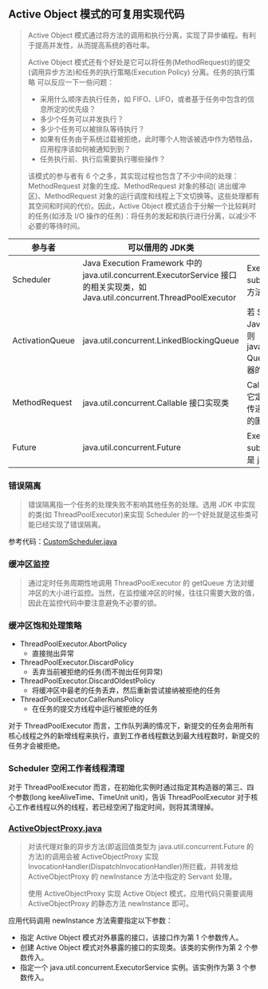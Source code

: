 ## Active Object 模式的可复用实现代码

> Active Object 模式通过将方法的调用和执行分离，实现了异步编程。有利于提高并发性，从而提高系统的吞吐率。
>
> Active Object 模式还有个好处是它可以将任务(MethodRequest)的提交(调用异步方法)和任务的执行策略(Execution Policy)
> 分离。任务的执行策略
> 可以反应一下一些问题：
> - 采用什么顺序去执行任务，如 FIFO、LIFO，或者基于任务中包含的信息所定的优先级？
> - 多少个任务可以并发执行？
> - 多少个任务可以被排队等待执行？
> - 如果有任务由于系统过载被拒绝，此时哪个人物该被选中作为牺牲品，应用程序该如何被通知到到？
> - 任务执行前、执行后需要执行哪些操作？
>
> 该模式的参与者有 6 个之多，其实现过程也包含了不少中间的处理：MethodRequest 对象的生成、MethodRequest 对象的移动(
> 进出缓冲区)、MethodRequest 对象的运行调度和线程上下文切换等。这些处理都有其空间和时间的代价。因此，Active Object
> 模式适合于分解一个比较耗时的任务(如涉及 I/O 操作的任务)：将任务的发起和执行进行分离，以减少不必要的等待时间。

| 参与者             | 可以借用的 JDK类                                                                                                          | 备注                                                                                                                                          |
|-----------------|---------------------------------------------------------------------------------------------------------------------|---------------------------------------------------------------------------------------------------------------------------------------------|
| Scheduler       | Java Execution Framework 中的 java.util.concurrent.ExecutorService 接口的相关实现类，如 Java.util.concurrent.ThreadPoolExecutor | ExecutorService 接口所定义的 submit(Callable<T> task) 方法相当于 enqueue 方法                                                                            |
| ActivationQueue | java.util.concurrent.LinkedBlockingQueue                                                                            | 若 Scheduler 采用 Java.util.concurrent.ThreadPoolExecutor，则 java.util.concurrent.LinkedBlockingQueue Queue 实例作为 ThreadPool Executor 构造器的参数参入即可 |
| MethodRequest   | java.util.concurrent.Callable 接口实现类                                                                                 | Callable 接口比起 Runnable 接口的优势在于它定义的 call 方法有返回值，便于将该返回值传递给 Future 实例。通常使用 Callable 接口的匿名实现类即可。                                               |
| Future          | java.util.concurrent.Future                                                                                         | ExecutorService 接口所定义的 submit(Callable task) 方法的返回值类型就是 java.util.concurrent.Future                                                         |

### 错误隔离

> 错误隔离指一个任务的处理失败不影响其他任务的处理。选用 JDK 中实现的类(如 ThreadPoolExecutor)来实现 Scheduler
> 的一个好处就是这些类可能已经实现了错误隔离。

参考代码：[CustomScheduler.java](CustomScheduler.java)

### 缓冲区监控

> 通过定时任务周期性地调用 ThreadPoolExecutor 的 getQueue 方法对缓冲区的大小进行监控。当然，在监控缓冲区的时候，往往只需要大致的值，因此在监控代码中要注意避免不必要的锁。

### 缓冲区饱和处理策略

- ThreadPoolExecutor.AbortPolicy
    - 直接抛出异常
- ThreadPoolExecutor.DiscardPolicy
    - 丢弃当前被拒绝的任务(而不抛出任何异常)
- ThreadPoolExecutor.DiscardOldestPolicy
    - 将缓冲区中最老的任务丢弃，然后重新尝试接纳被拒绝的任务
- ThreadPoolExecutor.CallerRunsPolicy
    - 在任务的提交方线程中运行被拒绝的任务

对于 ThreadPoolExecutor 而言，工作队列满的情况下，新提交的任务会用所有核心线程之外的新增线程来执行，直到工作者线程数达到最大线程数时，新提交的任务才会被拒绝。

### Scheduler 空闲工作者线程清理

对于 ThreadPoolExecutor 而言，在初始化实例时通过指定其构造器的第三、四个参数(long keeAliveTime、TimeUnit unit)，告诉
ThreadPoolExecutor 对于核心工作者线程以外的线程，若已经空闲了指定时间，则将其清理掉。

### [ActiveObjectProxy.java](ActiveObjectProxy.java)

> 对该代理对象的异步方法(即返回值类型为 java.util.concurrent.Future 的方法)的调用会被 ActiveObjectProxy 实现
> InvocationHandler(DispatchInvocationHandler)所拦截，并转发给 ActiveObjectProxy 的 newInstance 方法中指定的 Servant 处理。
>
> 使用 ActiveObjectProxy 实现 Active Object 模式，应用代码只需要调用 ActiveObjectProxy 的静态方法 newInstance 即可。

应用代码调用 newInstance 方法需要指定以下参数：

- 指定 Active Object 模式对外暴露的接口，该接口作为第 1 个参数传人。
- 创建 Active Object 模式对外暴露的接口的实现类。该类的实例作为第 2 个参数传入。
- 指定一个 java.util.concurrent.ExecutorService 实例。该实例作为第 3 个参数传入。